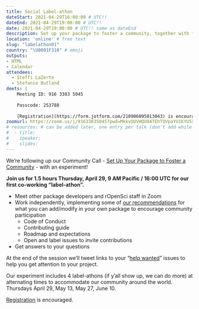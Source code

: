 ```yaml
---
title: Social Label-athon
dateStart: 2021-04-29T16:00:00 # UTC!!
dateEnd: 2021-04-29T19:00:00 # UTC!!
date: 2021-04-29T19:00:00 # UTC!! same as dateEnd
description: Set up your package to foster a community, together with friends
location: 'online' # free text
slug: "labelathon01"
country: "\U0001F310" # emoji
outputs: 
- HTML
- Calendar 
attendees:
  - Steffi LaZerte
  - Stefanie Butland
deets: |
    Meeting ID: 916 3383 5045
    
    Passcode: 253788
    
    [Registration](https://form.jotform.com/210906095013043) is encouraged.
zoomurl: https://zoom.us/j/91633835045?pwd=MkkvOUVHQU84TEhTOVpaYU1KYU5Xdz09
# resources: # can be added later, one entry per talk (don't add while still empty, add once there are resources)
#  - title: 
#    speaker: 
#    slides: 
---
```


We’re following up our Community Call - [Set Up Your Package to Foster a Community](/commcalls/apr2021-pkg-community/) - with an experiment!

**Join us for 1.5 hours Thursday, April 29, 9 AM Pacific / 16:00 UTC for our first co-working “label-athon”.**

- Meet other package developers and rOpenSci staff in Zoom
- Work independently, implementing some of [our recommendations](/commcalls/apr2021-pkg-community/) for what you can add/modify in your own package to encourage community participation
  - Code of Conduct
  - Contributing guide 
  - Roadmap and expectations
  - Open and label issues to invite contributions
- Get answers to your questions

At the end of the session we’ll tweet links to your “[help wanted](https://github.com/search?q=org%3Aropensci+label%3A%22help+wanted%22+state%3Aopen&type=Issues)” issues to help you get attention to your project.

Our experiment includes 4 label-athons (if y’all show up, we can do more) at alternating times to accommodate our community around the world. Thursdays April 29, May 13, May 27, June 10.

[Registration](https://form.jotform.com/210906095013043) is encouraged.

